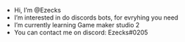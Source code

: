 - Hi, I’m @Ezecks
- I’m interested in do discords bots, for evryhing you need
- I’m currently learning Game maker studio 2
- You can contact me on discord: Ezecks#0205

<!---
Ezecks/Ezecks is a ✨ special ✨ repository because its `README.md` (this file) appears on your GitHub profile.
You can click the Preview link to take a look at your changes.
--->
